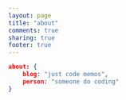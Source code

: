 ```yaml
---
layout: page
title: "about"
comments: true
sharing: true
footer: true
---
```


``` json
about: {
    blog: "just code memos",
    person: "someone do coding"
}
```
